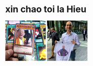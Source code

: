 <html>
<head>
  <title>huynhvanhieu</title>
 <head>
<h1>xin chao toi la Hieu</h1>
  <body>
    <img src="ntt.jpg" alt="Nha tien tri" width="128" height="128">

<img src="meme.jpg" alt="meme" style="width:128px;height:128px;">
</body>
</html>
